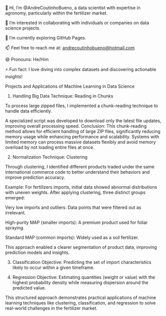 👋 Hi, I’m @AndreCoutinhoBueno, a data scientist with expertise in agronomy, particularly within the fertilizer market. 

👀 I’m interested in collaborating with individuals or companies on data science projects. 

🌱 I’m currently exploring GitHub Pages. 

📫 Feel free to reach me at: andrecoutinhobueno@hotmail.com 

😄 Pronouns: He/Him 

⚡ Fun fact: I love diving into complex datasets and discovering actionable insights! 


Projects and Applications of Machine Learning in Data Science 
1. Handling Big Data 
Technique: Reading in Chunks 

To process large zipped files, I implemented a chunk-reading technique to handle data efficiently. 

A specialized script was developed to download only the latest file updates, improving overall processing speed. 
Conclusion:
This chunk-reading method allows for efficient handling of large ZIP files, significantly reducing memory usage while enhancing performance and scalability. Systems with limited memory can process massive datasets flexibly and avoid memory overload by not loading entire files at once. 

2. Normalization 
Technique: Clustering 

Through clustering, I identified different products traded under the same international commerce code to better understand their behaviors and improve prediction accuracy. 

Example: 
For fertilizers imports, initial data showed abnormal distributions with uneven weights. After applying clustering, three distinct groups emerged: 
 
Very low imports and outliers: Data points that were filtered out as irrelevant. 

High-purity MAP (smaller imports): A premium product used for foliar spraying.  

Standard MAP (common imports): Widely used as a soil fertilizer. 

This approach enabled a clearer segmentation of product data, improving prediction models and insights. 
 
3. Classification 
Objective: Predicting the set of import characteristics likely to occur within a given timeframe. 
 
4. Regression 
Objective: Estimating quantities (weight or value) with the highest probability density while measuring dispersion around the predicted value. 
 
This structured approach demonstrates practical applications of machine learning techniques like clustering, classification, and regression to solve real-world challenges in the fertilizer market. 
 
